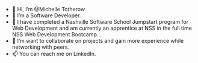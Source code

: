 - 👋 Hi, I’m @Michelle Totherow
- 👀 I’m a Software Developer.
- 🌱 I have completed a Nashville Software School Jumpstart program for Web Development and am currently an apprentice at NSS in the full time NSS Web Development Bootcamp...
- 💞️ I’m want to collaborate on projects and gain more experience while networking with peers.
- 📫 You can reach me on LinkedIn.

<!---
thechelle13/thechelle13 is a ✨ special ✨ repository because its `README.md` (this file) appears on your GitHub profile.
You can click the Preview link to take a look at your changes.
--->
